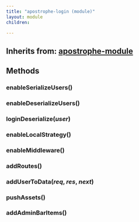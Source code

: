 ```yaml
---
title: "apostrophe-login (module)"
layout: module
children:

---
```

## Inherits from: [apostrophe-module](../apostrophe-module/index.html)

## Methods
### enableSerializeUsers()

### enableDeserializeUsers()

### loginDeserialize(*user*)

### enableLocalStrategy()

### enableMiddleware()

### addRoutes()

### addUserToData(*req*, *res*, *next*)

### pushAssets()

### addAdminBarItems()


